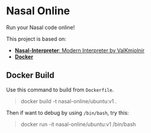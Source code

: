 # Nasal Online

Run your Nasal code online!

This project is based on:

* [__Nasal-Interpreter__: Modern Interpreter by ValKmjolnir](https://github.com/ValKmjolnir/Nasal-Interpreter)
* [__Docker__](https://www.docker.com/)

## Docker Build

Use this command to build from `Dockerfile`.

> docker build -t nasal-online/ubuntu:v1 .

Then if want to debug by using `/bin/bash`, try this:

> docker run -it nasal-online/ubuntu:v1 /bin/bash

